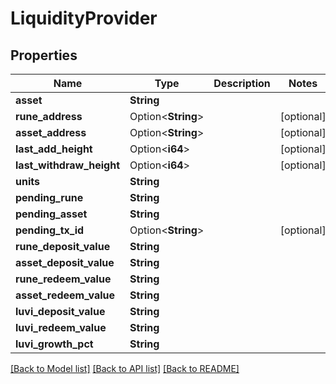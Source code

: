 # LiquidityProvider

## Properties

Name | Type | Description | Notes
------------ | ------------- | ------------- | -------------
**asset** | **String** |  | 
**rune_address** | Option<**String**> |  | [optional]
**asset_address** | Option<**String**> |  | [optional]
**last_add_height** | Option<**i64**> |  | [optional]
**last_withdraw_height** | Option<**i64**> |  | [optional]
**units** | **String** |  | 
**pending_rune** | **String** |  | 
**pending_asset** | **String** |  | 
**pending_tx_id** | Option<**String**> |  | [optional]
**rune_deposit_value** | **String** |  | 
**asset_deposit_value** | **String** |  | 
**rune_redeem_value** | **String** |  | 
**asset_redeem_value** | **String** |  | 
**luvi_deposit_value** | **String** |  | 
**luvi_redeem_value** | **String** |  | 
**luvi_growth_pct** | **String** |  | 

[[Back to Model list]](../README.md#documentation-for-models) [[Back to API list]](../README.md#documentation-for-api-endpoints) [[Back to README]](../README.md)


